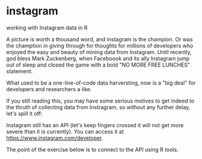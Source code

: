 # instagram
working with Instagram data in R

A picture is worth a thousand word, and instagram is the champion. Or was the chamption in giving through for thoughts for millions of developers who enjoyed the easy and beauty of mining data from Instagram. Until recently, god bless Mark Zuckenberg, when Faceboook and its ally Instagram jump out of sleep and closed the game with a bold "NO MORE FREE LUNCHES" statement.

What used to be a one-line-of-code data harversting, now is a "big deal" for developers and researchers a like.

If you still reading this, you may have some serious motives to get indeed to the thruth of collecting data from Instragram, so without any further delay, let's spill it off:

Instagram still has an API (let's keep fingers crossed it will not get more severe than it is currently). You can access it at
https://www.instagram.com/developer. 

The point of the exercise below is to connect to the API using R tools.


